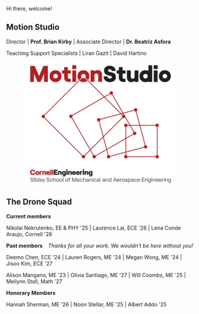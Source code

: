 Hi there, welcome!

## Motion Studio

 <p></p>

Director | **Prof. Brian Kirby** | Associate Director | **Dr. Beatriz Asfora**

Teaching Support Specialists | Liran Gazit | David Hartino

<p align="center">
<img width="400"  alt="Motion Studio" src="https://github.com/cornellmotionstudio/QuadPopUp/blob/master/images/MSlogo.jpg">
</p> 




## The Drone Squad

**Current members**

Nikolai Nekrutenko, EE & PHY '25 | Laurence Lai, ECE '26 | Lena Conde Araujo, Cornell '28

**Past members** &ensp; _Thanks for all your work. We wouldn’t be here without you!_

Deemo Chen, ECE '24 | Lauren Rogers, ME '24 | Megan Wong, ME '24 | Jisoo Kim, ECE '27

Alison Mangano, ME '23 | Olivia Santiago, ME '27 | Will Coombs, ME '25 | Meilynn Stoll, Math '27

**Honorary Members**

Hannah Sherman, ME '26 | Noon Stellar,  ME '25 | Albert Addo '25


<!--

**Here are some ideas to get you started:**

🙋‍♀️ A short introduction - what is your organization all about?
🌈 Contribution guidelines - how can the community get involved?
👩‍💻 Useful resources - where can the community find your docs? Is there anything else the community should know?
🍿 Fun facts - what does your team eat for breakfast?
🧙 Remember, you can do mighty things with the power of [Markdown](https://docs.github.com/github/writing-on-github/getting-started-with-writing-and-formatting-on-github/basic-writing-and-formatting-syntax)
-->

